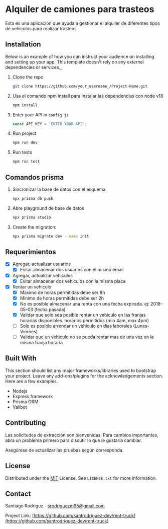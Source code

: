 # Alquiler de camiones para trasteos

Esta es una aplicación que ayuda a gestionar el alquiler de diferentes tipos de vehículos para realizar trasteos

## Installation

Below is an example of how you can instruct your audience on installing and setting up your app. This template doesn't rely on any external dependencies or services._

1. Clone the repo
   ```sh
   git clone https://github.com/your_username_/Project-Name.git
   ```
1. Usa el comando npm install para instalar las dependencias con node v18
   ```sh
   npm install
   ```
1. Enter your API in `config.js`
   ```js
   const API_KEY = 'ENTER YOUR API';
   ```
1. Run project
   ```sh
   npm run dev
   ```
1. Run tests
   ```sh
   npm run test
   ```

## Comandos prisma

1. Sincronizar la base de datos con el esquema
   ```sh
   npx prisma db push
   ```
1. Abre playground de base de datos
   ```sh
   npx prisma studio
   ```
1. Create the migration:
   ```sh
   npx prisma migrate dev --name init
   ```

## Requerimientos

- [x] Agregar, actualizar usuarios
   - [x] Evitar almacenar dos usuarios con el mismo email
- [x] Agregar, actualizar vehiculos
   - [x] Evitar almacenar dos vehiculos con la misma placa
- [x] Rentar un vehiculo
    - [x] Maximo de horas permitidas debe ser 8h
    - [x] Minimo de horas permitidas debe ser 2h
    - [x] No es posible almacenar una renta con una fecha expirada. ej: 2018-05-03 (fecha pasada)
    - [x] Validar que solo sea posible rentar un vehiculo en las franjas horarias disponibles. horarios permitidos (min 4am, max 4pm)
    - [ ] Solo es posible arrendar un vehiculo en dias laborales (Lunes-Viernes)
    - [ ] Validar que un vehiculo no se pueda rentar mas de una vez en la misma franja horaria

## Built With

This section should list any major frameworks/libraries used to bootstrap your project. Leave any add-ons/plugins for the acknowledgements section. Here are a few examples.

* Nodejs
* Express framework
* Prisma ORM
* Valibot

## Contributing

Las solicitudes de extracción son bienvenidas. Para cambios importantes, abra un problema primero
para discutir lo que le gustaría cambiar.

Asegúrese de actualizar las pruebas según corresponda.

## License

Distributed under the [MIT](https://choosealicense.com/licenses/mit/) License. See `LICENSE.txt` for more information.

<!-- CONTACT -->
## Contact

Santiago Rodriguz - srodriguezm95@gmail.com

Project Link: [https://github.com/santrodriguez-dev/rent-truck](https://github.com/santrodriguez-dev/rent-truck)
